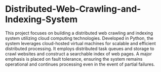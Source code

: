 # Distributed-Web-Crawling-and-Indexing-System
This project focuses on building a distributed web crawling and indexing system utilizing cloud computing technologies. Developed in Python, the system leverages cloud-hosted virtual machines for scalable and efficient distributed processing. It employs distributed task queues and storage to crawl websites and construct a searchable index of web pages. A major emphasis is placed on fault tolerance, ensuring the system remains operational and continues processing even in the event of partial failures.

